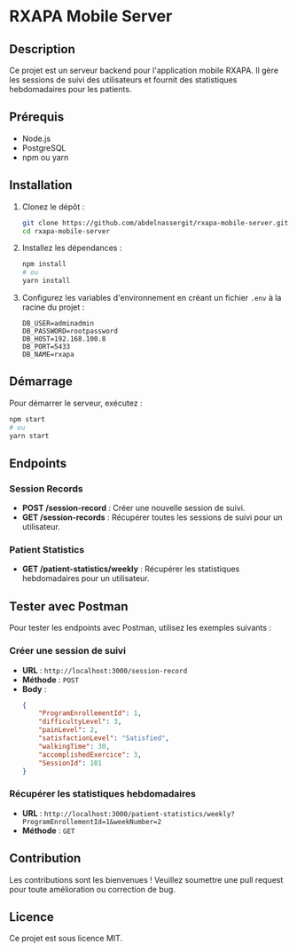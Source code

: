 # RXAPA Mobile Server

## Description
Ce projet est un serveur backend pour l'application mobile RXAPA. Il gère les sessions de suivi des utilisateurs et fournit des statistiques hebdomadaires pour les patients.

## Prérequis
- Node.js
- PostgreSQL
- npm ou yarn

## Installation
1. Clonez le dépôt :
   ```bash
   git clone https://github.com/abdelnassergit/rxapa-mobile-server.git
   cd rxapa-mobile-server
   ```

2. Installez les dépendances :
   ```bash
   npm install
   # ou
   yarn install
   ```

3. Configurez les variables d'environnement en créant un fichier `.env` à la racine du projet :
   ```
   DB_USER=adminadmin
   DB_PASSWORD=rootpassword
   DB_HOST=192.168.100.8
   DB_PORT=5433
   DB_NAME=rxapa
   ```

## Démarrage
Pour démarrer le serveur, exécutez :
```bash
npm start
# ou
yarn start
```

## Endpoints
### Session Records
- **POST /session-record** : Créer une nouvelle session de suivi.
- **GET /session-records** : Récupérer toutes les sessions de suivi pour un utilisateur.

### Patient Statistics
- **GET /patient-statistics/weekly** : Récupérer les statistiques hebdomadaires pour un utilisateur.

## Tester avec Postman
Pour tester les endpoints avec Postman, utilisez les exemples suivants :

### Créer une session de suivi
- **URL** : `http://localhost:3000/session-record`
- **Méthode** : `POST`
- **Body** :
  ```json
  {
      "ProgramEnrollementId": 1,
      "difficultyLevel": 3,
      "painLevel": 2,
      "satisfactionLevel": "Satisfied",
      "walkingTime": 30,
      "accomplishedExercice": 3,
      "SessionId": 101
  }
  ```

### Récupérer les statistiques hebdomadaires
- **URL** : `http://localhost:3000/patient-statistics/weekly?ProgramEnrollementId=1&weekNumber=2`
- **Méthode** : `GET`

## Contribution
Les contributions sont les bienvenues ! Veuillez soumettre une pull request pour toute amélioration ou correction de bug.

## Licence
Ce projet est sous licence MIT.
